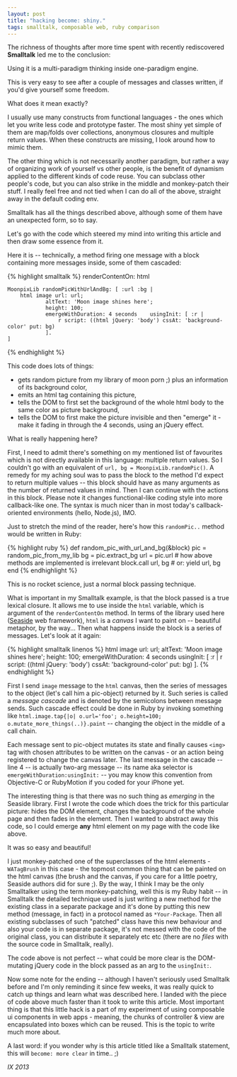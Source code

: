 ```yaml
---
layout: post
title: "hacking become: shiny."
tags: smalltalk, composable web, ruby comparison
---
```


The richness of thoughts after more time spent with recently rediscovered
**Smalltalk** led me to the conclusion:

Using it is a multi-paradigm thinking inside one-paradigm engine.

This is very easy to see after a couple of messages and classes written, if
you'd give yourself some freedom.

What does it mean exactly?

I usually use many constructs from functional languages - the ones which let
you write less code and prototype faster. The most shiny yet simple of them
are map/folds over collections, anonymous closures and multiple return values.
When these constructs are missing, I look around how to mimic them.

The other thing which is not necessarily another paradigm, but rather a way of
organizing work of yourself vs other people, is the benefit of dynamism
applied to the different kinds of code reuse. You can subclass other people's
code, but you can also strike in the middle and monkey-patch their stuff. I
really feel free and not tied when I can do all of the above, straight away in
the default coding env.

Smalltalk has all the things described above, although some of them have an
unexpected form, so to say.

Let's go with the code which steered my mind into writing this article and
then draw some essence from it.

Here it is -- technically, a method firing one message with a block containing
more messages inside, some of them cascaded:

{% highlight smalltalk %}
renderContentOn: html

    MoonpixLib randomPicWithUrlAndBg: [ :url :bg |
        html image url: url; 
                altText: 'Moon image shines here';
                height: 100;
                emergeWithDuration: 4 seconds    usingInit: [ :r |
                    r script: ((html jQuery: 'body') cssAt: 'background-color' put: bg)
                ].  
    ]
{% endhighlight %}

This code does lots of things:
* gets random picture from my library of moon porn ;) plus an information of its background color,
* emits an html tag containing this picture,
* tells the DOM to first set the background of the whole html body to the same color as picture background,
* tells the DOM to first make the picture invisible and then "emerge" it - make it fading in through the 4 seconds, using an jQuery effect.

What is really happening here?

First, I need to admit there's something on my mentioned list of favourites
which is not directly available in this language: multiple return values. So I
couldn't go with an equivalent of `url, bg = MoonpixLib.randomPic()`. A remedy
for my aching soul was to pass the block to the method I'd expect to return
multiple values -- this block should have as many arguments as the number of
returned values in mind. Then I can continue with the actions in this block.
Please note it changes functional-like coding style into more callback-like
one. The syntax is much nicer than in most today's callback-oriented
environments (hello, Node.js), IMO.

Just to stretch the mind of the reader, here's how this `randomPic..` method
would be written in Ruby:

{% highlight ruby %}
def random_pic_with_url_and_bg(&block)
    pic = random_pic_from_my_lib
    bg = pic.extract_bg
    url = pic.url
    # how above methods are implemented is irrelevant
    block.call url, bg  # or:  yield url, bg
end
{% endhighlight %}

This is no rocket science, just a normal block passing technique.

What is important in my Smalltalk example, is that the block passed is a true
lexical closure. It allows me to use inside the `html` variable, which is
argument of the `renderContentOn` method. In terms of the library used here
([Seaside] web framework), `html` is a *canvas* I want to paint on --
beautiful metaphor, by the way... Then what happens inside the block is a
series of messages. Let's look at it again:

{% highlight smalltalk linenos %}
        html image url: url; 
                altText: 'Moon image shines here';
                height: 100;
                emergeWithDuration: 4 seconds    usingInit: [ :r |
                    r script: ((html jQuery: 'body') cssAt: 'background-color' put: bg)
                ]. 
{% endhighlight %}

First I send `image` message to the `html` canvas, then the series of messages
to the object (let's call him a pic-object) returned by it. Such series is
called a *message cascade* and is denoted by the semicolons between message
sends. Such cascade effect could be done in Ruby by invoking something like
`html.image.tap{|o| o.url='foo'; o.height=100; o.mutate_more_things(..)}.paint` 
-- changing the object in the middle of a call chain.

Each message sent to pic-object mutates its state and finally causes `<img>`
tag with chosen attributes to be written on the canvas - or an action being
registered to change the canvas later. The last message in the cascade -- line
4 -- is actually two-arg message -- its name aka selector is
`emergeWithDuration:usingInit:` -- you may know this convention from
Objective-C or RubyMotion if you coded for your iPhone yet.

The interesting thing is that there was no such thing as *emerging* in the
Seaside library. First I wrote the code which does the trick for this
particular picture: hides the DOM element, changes the background of the whole
page and then fades in the element. Then I wanted to abstract away this code,
so I could emerge **any** html element on my page with the code like above.

It was so easy and beautiful!

I just monkey-patched one of the superclasses of the html elements -
`WATagBrush` in this case - the topmost common thing that can be painted on
the html canvas (the brush and the canvas, if you care for a little poetry,
Seaside authors did for sure ;).  By the way, I think I may be the only
Smalltalker using the term monkey-patching, well this is my Ruby habit -- in
Smalltalk the detailed technique used is just writing a new method for the
existing class in a separate package and it's done by putting this new method
(message, in fact) in a protocol named as `*Your-Package`. Then all existing
subclasses of such "patched" class have this new behaviour and also your code
is in separate package, it's not messed with the  code of the original class,
you can distribute it separately etc etc (there are no *files* with the source
code in Smalltalk, really).

The code above is not perfect -- what could be more clear is the
DOM-mutating jQuery code in the block passed as an arg to the `usingInit:`.

Now some note for the ending -- although I haven't seriously used Smalltalk
before and I'm only reminding it since few weeks, it was really quick to catch
up things and learn what was described here. I landed with the piece of code
above much faster than it took to write this article. Most important thing is
that this little hack is a part of my experiment of using composable ui
components in web apps - meaning, the chunks of controller & view are
encapsulated into boxes which can be reused. This is the topic to write much
more about.

A last word: if you wonder why is this article titled like a Smalltalk
statement, this will `become: more clear` in time.. ;)

<!--eoe-->
*IX 2013*

[Seaside]: http://seaside.st
